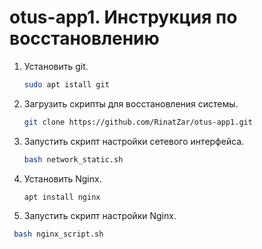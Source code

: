 # otus-app1. Инструкция по восстановлению
1. Установить git.
   ```bash
   sudo apt istall git
   ```
2. Загрузить скрипты для восстановления системы.
    ```bash
   git clone https://github.com/RinatZar/otus-app1.git
   ```  
3. Запустить скрипт настройки сетевого интерфейса.
    ```bash
   bash network_static.sh
   ``` 
4. Установить Nginx.
   ```bash
   apt install nginx
   ```
5. Запустить скрипт настройки Nginx.
```bash
 bash nginx_script.sh
```

